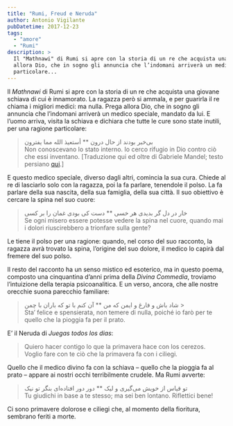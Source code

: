 ```yaml
---
title: "Rumi, Freud e Neruda"
author: Antonio Vigilante
pubDatetime: 2017-12-23
tags: 
  - "amore"
  - "Rumi"
description: >
  Il "Mathnawi" di Rumi si apre con la storia di un re che acquista una giovane schiava di cui è innamorato. La ragazza però si ammala, e per guarirla il re chiama i migliori medici: ma nulla. Prega 
  allora Dio, che in sogno gli annuncia che l’indomani arriverà un medico speciale, mandato da lui. E l’uomo arriva, visita la schiava e dichiara che tutte le cure sono state inutili, per una ragione 
  particolare...
---
```


Il _Mathnawi_ di Rumi si apre con la storia di un re che acquista una giovane schiava di cui è innamorato. La ragazza però si ammala, e per guarirla il re chiama i migliori medici: ma nulla. Prega allora Dio, che in sogno gli annuncia che l’indomani arriverà un medico speciale, mandato da lui. E l’uomo arriva, visita la schiava e dichiara che tutte le cure sono state inutili, per una ragione particolare:

> بی‌‌خبر بودند از حال درون \*\* أستعیذ الله مما یفترون‌‌  
> Non conoscevano lo stato interno. Io cerco rifugio in Dio contro ciò che essi inventano. \[Traduzione qui ed oltre di Gabriele Mandel; testo persiano [qui](http://www.masnavi.net/).\]

E questo medico speciale, diverso dagli altri, comincia la sua cura. Chiede al re di lasciarlo solo con la ragazza, poi la fa parlare, tenendole il polso. La fa parlare della sua nascita, della sua famiglia, della sua città. Il suo obiettivo è cercare la spina nel suo cuore:

> خار در دل گر بدیدی هر خسی \*\* دست کی بودی غمان را بر کسی‌‌  
> Se ogni misero essere potesse vedere la spina nel cuore, quando mai i dolori riuscirebbero a trionfare sulla gente?

Le tiene il polso per una ragione: quando, nel corso del suo racconto, la ragazza avrà trovato la spina, l’origine del suo dolore, il medico lo capirà dal fremere del suo polso.

Il resto del racconto ha un senso mistico ed esoterico, ma in questo poema, composto una cinquantina d’anni prima della _Divina Commedia_, troviamo l’intuizione della terapia psicoanalitica. E un verso, ancora, che alle nostre orecchie suona parecchio familiare:

> شاد باش و فارغ و ایمن که من \*\* آن کنم با تو که باران با چمن‌‌  >  
 Sta’ felice e spensierata, non temere di nulla, poiché io farò per te quello che la pioggia fa per il prato.  

E’ il Neruda di _Juegas todos los dias_:

> Quiero hacer contigo lo que la primavera hace con los cerezos.  
> Voglio fare con te ciò che la primavera fa con i ciliegi.

Quello che il medico divino fa con la schiava – quello che la pioggia fa al prato – appare ai nostri occhi terribilmente crudele. Ma Rumi avverte:

> تو قیاس از خویش می‌‌گیری و لیک \*\* دور دور افتاده‌‌ای بنگر تو نیک‌‌  
> Tu giudichi in base a te stesso; ma sei ben lontano. Riflettici bene!

Ci sono primavere dolorose e ciliegi che, al momento della fioritura, sembrano feriti a morte.
